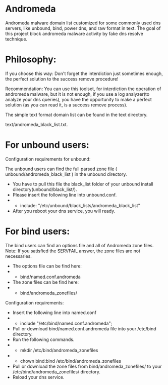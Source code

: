 # Andromeda

Andromeda malware domain list customized for some commonly used dns servers, like unbound, bind, power dns, and raw format in text. 
The goal of this project block andromeda malware activity by fake dns resolve technique.

# Philosophy:
If you choose this way: Don't forget the interdiction just sometimes enough, the perfect solution to the success remove procedure!

Recommendation: You can use this toolset, for interdiction the operation of andromeda malware, but it is not enough, 
if you use a log analyzer(to analyze your dns queries), you have the opportunity to make a perfect solution (as you can read it, is a success remove process).

The simple text format domain list can be found in the text directory.

text/andromeda_black_list.txt.

# For unbound users:

Configuration requirements for unbound:

The unbound users can find the full parsed zone file ( unbound/andromeda_black_list ) in the unbound directory.

* You have to pull this file the black_list folder of your unbound install directory(unbound/black_list/).
* Please insert the following line into unbound.conf. 
* * include: "/etc/unbound/black_lists/andromeda_black_list"
* After you reboot your dns service, you will ready.

# For bind users:

The bind users can  find an options file and all of Andromeda zone files. 
Note: If you satisfied the SERVFAIL answer, the zone files are not necessaries.

* The options file can be find here:
* * bind/named.conf.andromeda
* The zone files can be find here:
* * bind/andromeda_zonefiles/

Configuration requirements:

* Insert the following line into named.conf
* * include "/etc/bind/named.conf.andromeda";
* Pull or download bind/named.conf.andromeda file into your /etc/bind directory.
* Run the following commands.
* * mkdir /etc/bind/andromeda_zonefiles
* * chown bind:bind /etc/bind/andromeda_zonefiles
* Pull or download the zone files from bind/andromeda_zonefiles/ to your /etc/bind/andromeda_zonefiles/ directory.
* Reload your dns service.